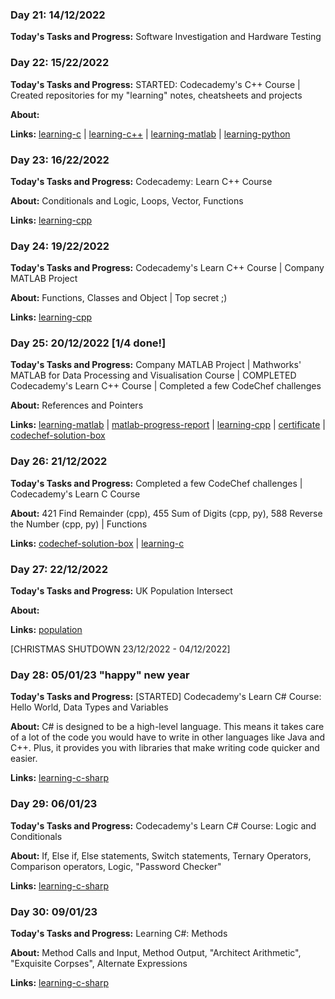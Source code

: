 ### Day 21: 14/12/2022

**Today's Tasks and Progress:** Software Investigation and Hardware Testing




### Day 22: 15/22/2022

**Today's Tasks and Progress:** STARTED: Codecademy's C++ Course | Created repositories for my "learning" notes, cheatsheets and projects 

**About:**

**Links:** [learning-c](https://github.com/corey-richardson/learning/tree/main/learning-c) | [learning-c++](https://github.com/corey-richardson/learning/tree/main/learning-cpp) | [learning-matlab](https://github.com/corey-richardson/learning/tree/main/learning-matlab) | [learning-python](https://github.com/corey-richardson/learning/tree/main/learning-python)




### Day 23: 16/22/2022

**Today's Tasks and Progress:** Codecademy: Learn C++ Course

**About:** Conditionals and Logic, Loops, Vector, Functions

**Links:** [learning-cpp](https://github.com/corey-richardson/learning/tree/main/learning-cpp)




### Day 24: 19/22/2022

**Today's Tasks and Progress:** Codecademy's Learn C++ Course | Company MATLAB Project

**About:** Functions, Classes and Object | Top secret ;)

**Links:** [learning-cpp](https://github.com/corey-richardson/learning/tree/main/learning-cpp)




### Day 25: 20/12/2022 [1/4 done!]

**Today's Tasks and Progress:** Company MATLAB Project | Mathworks' MATLAB for Data Processing and Visualisation Course | COMPLETED Codecademy's Learn C++ Course | Completed a few CodeChef challenges

**About:** References and Pointers

**Links:** [learning-matlab](https://github.com/corey-richardson/learning-matlab) | [matlab-progress-report](https://matlabacademy.mathworks.com/progress/share/report.html?id=547e0b1f-be01-4f38-b862-3d2fb0e356bc&) | [learning-cpp](https://github.com/corey-richardson/learning/tree/main/learning-cpp) | [certificate](https://www.codecademy.com/profiles/corey-richardson/certificates/b74a2390dfc4127fa5d43fe147425ad0) | [codechef-solution-box](https://github.com/corey-richardson/solution-box)




### Day 26: 21/12/2022

**Today's Tasks and Progress:** Completed a few CodeChef challenges | Codecademy's Learn C Course

**About:** 421 Find Remainder (cpp), 455 Sum of Digits (cpp, py), 588 Reverse the Number (cpp, py) | Functions

**Links:** [codechef-solution-box](https://github.com/corey-richardson/solution-box) | [learning-c](https://github.com/corey-richardson/learning/tree/main/learning-c)




### Day 27: 22/12/2022

**Today's Tasks and Progress:** UK Population Intersect

**About:**

**Links:** [population](https://github.com/corey-richardson/100-days-of-code/uk_pop.py)



[CHRISTMAS SHUTDOWN 23/12/2022 - 04/12/2022]



### Day 28: 05/01/23 "happy" new year

**Today's Tasks and Progress:** [STARTED] Codecademy's Learn C# Course: Hello World, Data Types and  Variables

**About:** C# is designed to be a high-level language. This means it takes care of a lot of the code you would have to write in other languages like Java and C++. Plus, it provides you with libraries that make writing code quicker and easier.

**Links:** [learning-c-sharp](https://github.com/corey-richardson/learning/tree/main/learning-c-sharp)




### Day 29: 06/01/23

**Today's Tasks and Progress:** Codecademy's Learn C# Course: Logic and Conditionals

**About:** If, Else if, Else statements, Switch statements, Ternary Operators, Comparison operators, Logic, "Password Checker"

**Links:** [learning-c-sharp](https://github.com/corey-richardson/learning/tree/main/learning-c-sharp)




### Day 30: 09/01/23

**Today's Tasks and Progress:** Learning C#: Methods

**About:** Method Calls and Input, Method Output, "Architect Arithmetic", "Exquisite Corpses", Alternate Expressions

**Links:** [learning-c-sharp](https://github.com/corey-richardson/learning/tree/main/learning-c-sharp)




